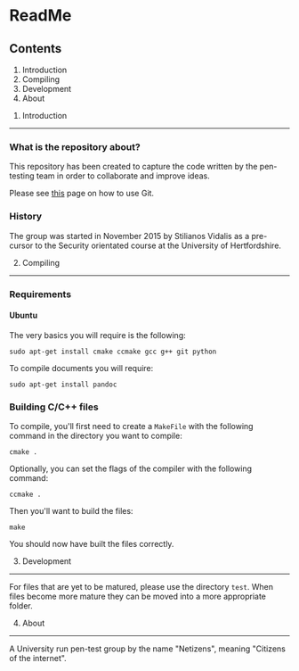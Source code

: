 ReadMe
======

Contents
--------

1. Introduction
2. Compiling
3. Development
4. About

1) Introduction
---------------

### What is the repository about?

This repository has been created to capture the code written by the pen-testing team in order to collaborate and improve ideas.

Please see [this](wiki/git.md) page on how to use Git.

### History

The group was started in November 2015 by Stilianos Vidalis as a pre-cursor to the Security orientated course at the University of Hertfordshire.

2) Compiling
------------

### Requirements

#### Ubuntu

The very basics you will require is the following:

    sudo apt-get install cmake ccmake gcc g++ git python

To compile documents you will require:

    sudo apt-get install pandoc

### Building C/C++ files

To compile, you'll first need to create a `MakeFile` with the following command in the directory you want to compile:

    cmake .

Optionally, you can set the flags of the compiler with the following command:

    ccmake .

Then you'll want to build the files:

    make

You should now have built the files correctly.

3) Development
--------------

For files that are yet to be matured, please use the directory `test`. When files become more mature they can be moved into a more appropriate folder.

4) About
--------

A University run pen-test group by the name "Netizens", meaning "Citizens of the internet".
